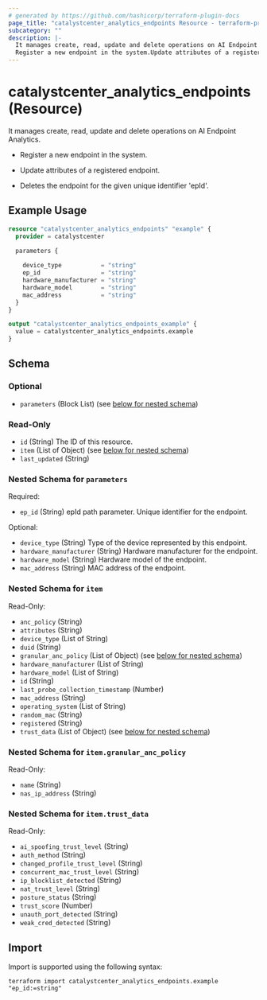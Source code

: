 ```yaml
---
# generated by https://github.com/hashicorp/terraform-plugin-docs
page_title: "catalystcenter_analytics_endpoints Resource - terraform-provider-catalystcenter"
subcategory: ""
description: |-
  It manages create, read, update and delete operations on AI Endpoint Analytics.
  Register a new endpoint in the system.Update attributes of a registered endpoint.Deletes the endpoint for the given unique identifier 'epId'.
---
```


# catalystcenter_analytics_endpoints (Resource)

It manages create, read, update and delete operations on AI Endpoint Analytics.

- Register a new endpoint in the system.

- Update attributes of a registered endpoint.

- Deletes the endpoint for the given unique identifier 'epId'.

## Example Usage

```terraform
resource "catalystcenter_analytics_endpoints" "example" {
  provider = catalystcenter
 
  parameters {

    device_type           = "string"
    ep_id                 = "string"
    hardware_manufacturer = "string"
    hardware_model        = "string"
    mac_address           = "string"
  }
}

output "catalystcenter_analytics_endpoints_example" {
  value = catalystcenter_analytics_endpoints.example
}
```

<!-- schema generated by tfplugindocs -->
## Schema

### Optional

- `parameters` (Block List) (see [below for nested schema](#nestedblock--parameters))

### Read-Only

- `id` (String) The ID of this resource.
- `item` (List of Object) (see [below for nested schema](#nestedatt--item))
- `last_updated` (String)

<a id="nestedblock--parameters"></a>
### Nested Schema for `parameters`

Required:

- `ep_id` (String) epId path parameter. Unique identifier for the endpoint.

Optional:

- `device_type` (String) Type of the device represented by this endpoint.
- `hardware_manufacturer` (String) Hardware manufacturer for the endpoint.
- `hardware_model` (String) Hardware model of the endpoint.
- `mac_address` (String) MAC address of the endpoint.


<a id="nestedatt--item"></a>
### Nested Schema for `item`

Read-Only:

- `anc_policy` (String)
- `attributes` (String)
- `device_type` (List of String)
- `duid` (String)
- `granular_anc_policy` (List of Object) (see [below for nested schema](#nestedobjatt--item--granular_anc_policy))
- `hardware_manufacturer` (List of String)
- `hardware_model` (List of String)
- `id` (String)
- `last_probe_collection_timestamp` (Number)
- `mac_address` (String)
- `operating_system` (List of String)
- `random_mac` (String)
- `registered` (String)
- `trust_data` (List of Object) (see [below for nested schema](#nestedobjatt--item--trust_data))

<a id="nestedobjatt--item--granular_anc_policy"></a>
### Nested Schema for `item.granular_anc_policy`

Read-Only:

- `name` (String)
- `nas_ip_address` (String)


<a id="nestedobjatt--item--trust_data"></a>
### Nested Schema for `item.trust_data`

Read-Only:

- `ai_spoofing_trust_level` (String)
- `auth_method` (String)
- `changed_profile_trust_level` (String)
- `concurrent_mac_trust_level` (String)
- `ip_blocklist_detected` (String)
- `nat_trust_level` (String)
- `posture_status` (String)
- `trust_score` (Number)
- `unauth_port_detected` (String)
- `weak_cred_detected` (String)

## Import

Import is supported using the following syntax:

```shell
terraform import catalystcenter_analytics_endpoints.example "ep_id:=string"
```
